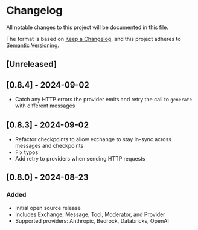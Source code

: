 # Changelog

All notable changes to this project will be documented in this file.

The format is based on [Keep a Changelog](https://keepachangelog.com/en/1.1.0/),
and this project adheres to [Semantic Versioning](https://semver.org/spec/v2.0.0.html).

## [Unreleased]

## [0.8.4] - 2024-09-02

- Catch any HTTP errors the provider emits and retry the call to `generate` with different messages

## [0.8.3] - 2024-09-02

- Refactor checkpoints to allow exchange to stay in-sync across messages and checkpoints
- Fix typos
- Add retry to providers when sending HTTP requests

## [0.8.0] - 2024-08-23

### Added

- Initial open source release
- Includes Exchange, Message, Tool, Moderator, and Provider
- Supported providers: Anthropic, Bedrock, Databricks, OpenAI
